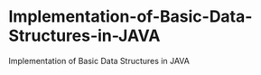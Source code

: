 Implementation-of-Basic-Data-Structures-in-JAVA
===============================================

Implementation of Basic Data Structures in JAVA
